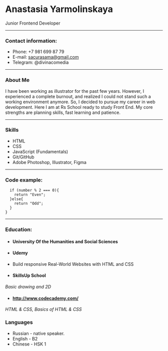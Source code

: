# Anastasia Yarmolinskaya
Junior Frontend Developer

---
### Contact information:
- Phone: +7 981 699 87 79
- E-mail: sacurasama@gmail.com  
- Telegram: @divinacomedia 

---
### About Me
I have been working as illustrator for the past few years. However, I experienced a complete burnout, and realized I could not stand such a working environment anymore. So, I decided to pursue my career in web development. Here I am at Rs School ready to study Front End.
My core strengths are planning skills, fast learning and patience. 

---
### Skills
- HTML
- CSS 
- JavaScript (Fundamentals)
- Git/GitHub
- Adobe Photoshop, Illustrator, Figma

---
### Code example:

```    function evenOrOdd(number) {
  if (number % 2 === 0){
    return "Even";
  }else{
    return "Odd";
  }
}
```

---
### Education:
* #### University Of the Humanities and Social Sciences
* #### Udemy
* Build responsive Real-World Websites with HTML and CSS
* #### SkillsUp School 
*Basic drawing and 2D*
* #### http://www.codecademy.com/
*HTML & CSS, Basics of HTML & CSS*


### Languages
* Russian - native speaker.
* English - B2
* Chinese - HSK 1
